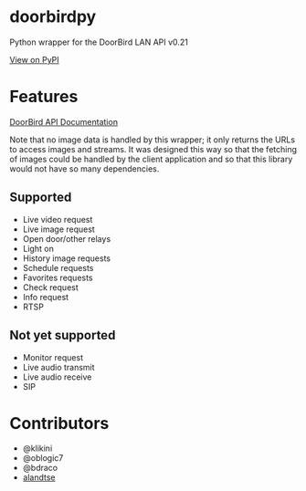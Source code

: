 # doorbirdpy
Python wrapper for the DoorBird LAN API v0.21

[View on PyPI](https://pypi.org/project/DoorBirdPy/)

# Features

[DoorBird API Documentation](https://www.doorbird.com/downloads/api_lan.pdf?rev=0.21)

Note that no image data is handled by this wrapper; it only returns the URLs to access images and streams. It was designed this way so that the fetching of images could be handled by the client application and so that this library would not have so many dependencies.

## Supported

- Live video request
- Live image request
- Open door/other relays
- Light on
- History image requests
- Schedule requests
- Favorites requests
- Check request
- Info request
- RTSP

## Not yet supported

- Monitor request
- Live audio transmit
- Live audio receive
- SIP

# Contributors

- @klikini
- @oblogic7
- @bdraco
- [alandtse](https://github.com/alandtse)
